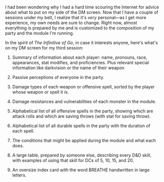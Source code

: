 I had been wondering why I had a hard time scouring the Internet for advice about what to put on my side of the DM screen.  Now that I have a couple of sessions under my belt, I realize that it's _very_ personal—as I get more experience, my own needs are sure to change.  Right now, almost everything is prepared by me and is customized to the composition of my party and the module I'm running.

In the spirit of _The Infinitive of Go_, in case it interests anyone, here's what's on my DM screen for my third session:

1. Summary of information about each player: name, pronouns, race, appearances, stat modifies, and proficiencies.  Plus relevant special information like darkvision or the name of their weapon

2. Passive perceptions of everyone in the party.

3. Damage types of each weapon or offensive spell, sorted by the player whose weapon or spell it is.

4. Damage resistances and vulnerabilities of each monster in the module.

5. Alphabetical list of all offensive spells in the party, showing which are attack rolls and which are saving throws (with stat for saving throw).

6. Alphabetical list of all durable spells in the party with the duration of each spell.

7. The conditions that might be applied during the module and what each does.

8. A large table, prepared by someone else, describing every D&D skill, with examples of using that skill for DCs of 5, 10, 15, and 20.

9. An oversize index card with the word BREATHE handwritten in large letters.
